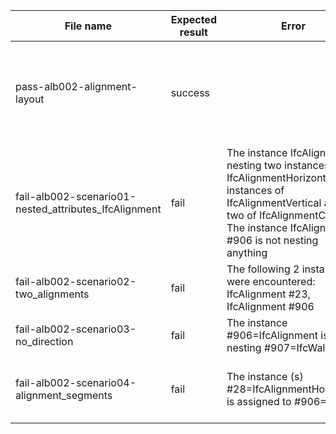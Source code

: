 | File name | Expected result | Error | Description |
|-------|---------|--------|-------|
| pass-alb002-alignment-layout| success |    | Files for fails generated by generate_fails.py, includes more information (or add more extended here/summarized in generate python?)|
| fail-alb002-scenario01-nested_attributes_IfcAlignment| fail | The instance IfcAlignment is nesting two instances of IfcAlignmentHorizontal, two instances of IfcAlignmentVertical and two of IfcAlignmentCant. The instance IfcAlignment #906 is not nesting anything | Error is descriptive or exactly the error in pytest? If exactly, multiple rows for errors in each file? New file for each error?  |
| fail-alb002-scenario02-two_alignments| fail | The following 2 instances were encountered: IfcAlignment #23, IfcAlignment #906 | For IfcAlignmentHorizontal, IfcAlignmentVertical and IfcAlignmentCant|    
| fail-alb002-scenario03-no_direction| fail | The instance #906=IfcAlignment is nesting #907=IfcWall | Includes errors for scenario 2 |
| fail-alb002-scenario04-alignment_segments| fail | The instance (s) #28=IfcAlignmentHorizontal is assigned to #906=IfcWall | @todo IfcAlignmentVertical, IfcAlignmentCant. As well as empty list/typo's?   |